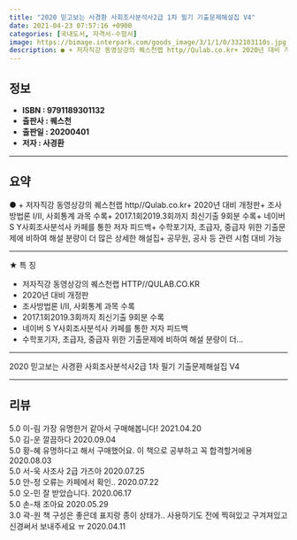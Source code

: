 ```yaml
---
title: "2020 믿고보는 사경환 사회조사분석사2급 1차 필기 기출문제해설집 V4"
date: 2021-04-23 07:57:16 +0900
categories: [국내도서, 자격서-수험서]
image: https://bimage.interpark.com/goods_image/3/1/1/0/332103110s.jpg
description: ● + 저자직강 동영상강의 퀘스천랩 http//Qulab.co.kr+ 2020년 대비 개정판+ 조사방법론 I/II, 사회통계 과목 수록+ 2017.1회2019.3회까지 최신기출 9회분 수록+ 네이버 S Y사회조사분석사 카페를 통한 저자 피드백+ 수학포기자, 초급자, 중급자 위한 기출문
---
```


## **정보**

- **ISBN : 9791189301132**
- **출판사 : 퀘스천**
- **출판일 : 20200401**
- **저자 : 사경환**

------



## **요약**

●  + 저자직강 동영상강의 퀘스천랩 http//Qulab.co.kr+ 2020년 대비 개정판+ 조사방법론 I/II, 사회통계 과목 수록+ 2017.1회2019.3회까지 최신기출 9회분 수록+ 네이버 S Y사회조사분석사 카페를 통한 저자 피드백+ 수학포기자, 초급자, 중급자 위한 기출문제에 비하여 해설 분량이 더 많은 상세한 해설집+ 공무원, 공사 등 관련 시험 대비 가능

------

★ 특  징
+ 저자직강 동영상강의 퀘스천랩 HTTP//QULAB.CO.KR
+ 2020년 대비 개정판
+ 조사방법론 I/II, 사회통계 과목 수록
+ 2017.1회2019.3회까지 최신기출 9회분 수록
+ 네이버 S Y사회조사분석사 카페를 통한 저자 피드백
+ 수학포기자, 초급자, 중급자 위한 
기출문제에 비하여 해설 분량이 더... 

------


2020 믿고보는 사경환 사회조사분석사2급 1차 필기 기출문제해설집 V4 

------


## **리뷰** 

5.0 이-림 가장 유명한거 같아서 구매해봅니다! 2021.04.20 <br/>5.0 김-운 깔끔하다 2020.09.04 <br/>5.0 황-혜 유명하다고 해서 구매했어요. 이 책으로 공부하고 꼭 합격할거에용 2020.08.03 <br/>5.0 서-욱 사조사 2급 가즈아 2020.07.25 <br/>5.0 안-정 오류는 카페에서 확인.. 2020.07.22 <br/>5.0 오-민 잘 받았습니다. 2020.06.17 <br/>5.0 손-채 조아요 2020.05.29 <br/>3.0 곽-원 책 구성은 좋은데 표지랑 종이 상태가.. 사용하기도 전에 찍혀있고 구겨져있고 신경써서 보내주세요 ㅠ 2020.04.11 <br/>